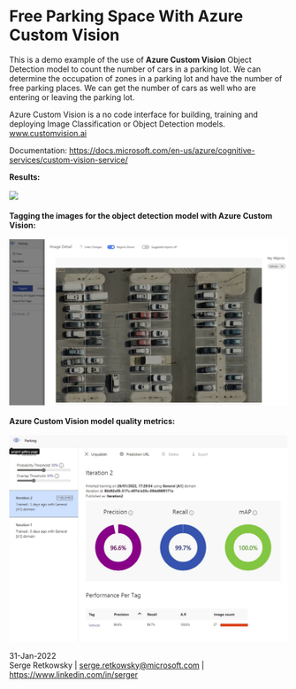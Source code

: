 # Free Parking Space With Azure Custom Vision

This is a demo example of the use of **Azure Custom Vision** Object Detection model to count the number of cars in a parking lot. 
We can determine the occupation of zones in a parking lot and have the number of free parking places. We can get the number of cars as well who are entering or leaving the parking lot.

Azure Custom Vision is a no code interface for building, training and deploying Image Classification or Object Detection models.
www.customvision.ai

Documentation:
https://docs.microsoft.com/en-us/azure/cognitive-services/custom-vision-service/

**Results:**
<br><br>
<img src = "images/result.jpg">
<br><br>
**Tagging the images for the object detection model with Azure Custom Vision:**
<br><br>
<img src = "cv1.jpg">
<br><br>
**Azure Custom Vision model quality metrics:**
<br><br>
<img src = "cv2.jpg">


31-Jan-2022
<br>
Serge Retkowsky | serge.retkowsky@microsoft.com | https://www.linkedin.com/in/serger
